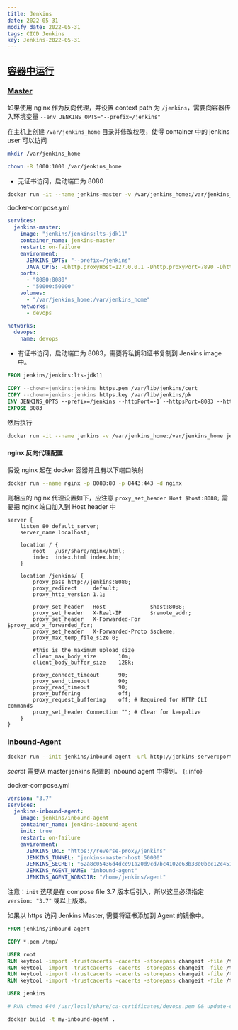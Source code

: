 ```yaml
---
title: Jenkins
date: 2022-05-31
modify_date: 2022-05-31
tags: CICD Jenkins
key: Jenkins-2022-05-31
---
```


## [容器中运行](https://github.com/jenkinsci/docker)

### [Master](https://hub.docker.com/r/jenkins/jenkins)

如果使用 nginx 作为反向代理，并设置 context path 为 `/jenkins`，需要向容器传入环境变量 `--env JENKINS_OPTS="--prefix=/jenkins"`

在主机上创建 `/var/jenkins_home` 目录并修改权限，使得 container 中的 jenkins user 可以访问

```sh
mkdir /var/jenkins_home

chown -R 1000:1000 /var/jenkins_home
```

- 无证书访问，启动端口为 8080

```sh
docker run -it --name jenkins-master -v /var/jenkins_home:/var/jenkins_home -p 8080:8080 -p 50000:50000 --restart=on-failure -e JENKINS_OPTS="--prefix=/jenkins" jenkins/jenkins:lts-jdk11
```

<!--more-->

docker-compose.yml

```yml
services:
  jenkins-master:
    image: "jenkins/jenkins:lts-jdk11"
    container_name: jenkins-master
    restart: on-failure
    environment:
      JENKINS_OPTS: "--prefix=/jenkins"
      JAVA_OPTS: -Dhttp.proxyHost=127.0.0.1 -Dhttp.proxyPort=7890 -Dhttps.proxyHost=127.0.0.1 -Dhttps.proxyPort=7890
    ports:
      - "8080:8080"
      - "50000:50000"
    volumes:
      - "/var/jenkins_home:/var/jenkins_home"
    networks:
      - devops

networks:
  devops:
    name: devops
```

- 有证书访问，启动端口为 8083，需要将私钥和证书复制到 Jenkins image 中。

```Dockerfile
FROM jenkins/jenkins:lts-jdk11

COPY --chown=jenkins:jenkins https.pem /var/lib/jenkins/cert
COPY --chown=jenkins:jenkins https.key /var/lib/jenkins/pk
ENV JENKINS_OPTS --prefix=/jenkins --httpPort=-1 --httpsPort=8083 --httpsCertificate=/var/lib/jenkins/cert --httpsPrivateKey=/var/lib/jenkins/pk
EXPOSE 8083
```

然后执行

```sh
docker run -it --name jenkins -v /var/jenkins_home:/var/jenkins_home jenkins -p 8083:8083 -p 50000:50000 --restart=on-failure jenkins/jenkins:lts-jdk11
```

#### nginx 反向代理配置

假设 nginx 起在 docker 容器并且有以下端口映射

```sh
docker run --name nginx -p 8088:80 -p 8443:443 -d nginx
```

则相应的 nginx 代理设置如下，应注意 `proxy_set_header Host $host:8088;` 需要把 nginx 端口加入到 Host header 中

```nginx
server {
    listen 80 default_server;
    server_name localhost;

    location / {
        root   /usr/share/nginx/html;
        index  index.html index.htm;
    }

    location /jenkins/ {
        proxy_pass http://jenkins:8080;
        proxy_redirect     default;
        proxy_http_version 1.1;

        proxy_set_header   Host              $host:8088;
        proxy_set_header   X-Real-IP         $remote_addr;
        proxy_set_header   X-Forwarded-For   $proxy_add_x_forwarded_for;
        proxy_set_header   X-Forwarded-Proto $scheme;
        proxy_max_temp_file_size 0;

        #this is the maximum upload size
        client_max_body_size       10m;
        client_body_buffer_size    128k;

        proxy_connect_timeout      90;
        proxy_send_timeout         90;
        proxy_read_timeout         90;
        proxy_buffering            off;
        proxy_request_buffering    off; # Required for HTTP CLI commands
        proxy_set_header Connection ""; # Clear for keepalive
    }
}
```

### [Inbound-Agent](https://hub.docker.com/r/jenkins/inbound-agent/)

```sh
docker run --init jenkins/inbound-agent -url http://jenkins-server:port -workDir=/home/jenkins/agent <secret> jenkins-inbound-agent
```

*secret* 需要从 master jenkins 配置的 inbound agent 中得到。
{:.info}

docker-compose.yml

```yml
version: "3.7"
services:
  jenkins-inbound-agent:
    image: jenkins/inbound-agent
    container_name: jenkins-inbound-agent
    init: true
    restart: on-failure
    environment:
      JENKINS_URL: "https://reverse-proxy/jenkins"
      JENKINS_TUNNEL: "jenkins-master-host:50000"
      JENKINS_SECRET: "62a8c05436d4dcc91a20d9cd7bc4102e63b38e0bcc12c45158149446bfa380dd"
      JENKINS_AGENT_NAME: "inbound-agent"
      JENKINS_AGENT_WORKDIR: "/home/jenkins/agent"
```

注意：`init` 选项是在 compose file 3.7 版本后引入，所以这里必须指定 `version: "3.7"` 或以上版本。

如果以 https 访问 Jenkins Master, 需要将证书添加到 Agent 的镜像中。

```Dockerfile
FROM jenkins/inbound-agent

COPY *.pem /tmp/

USER root
RUN keytool -import -trustcacerts -cacerts -storepass changeit -file /tmp/rootca.pem -alias rootca -noprompt
RUN keytool -import -trustcacerts -cacerts -storepass changeit -file /tmp/intermediateca.pem -alias intermediateca -noprompt
RUN keytool -import -trustcacerts -cacerts -storepass changeit -file /tmp/issuingca.pem -alias issuingca -noprompt
RUN keytool -import -trustcacerts -cacerts -storepass changeit -file /tmp/devops.pem -alias devops-vip -noprompt

USER jenkins

# RUN chmod 644 /usr/local/share/ca-certificates/devops.pem && update-ca-certificates
```

```sh
docker build -t my-inbound-agent .
```
